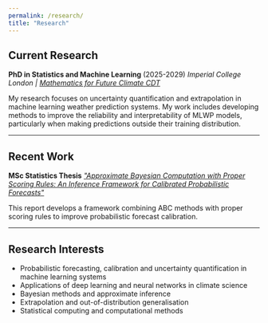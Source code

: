 ```yaml
---
permalink: /research/
title: "Research"
---
```


## Current Research

**PhD in Statistics and Machine Learning** (2025-2029)
*Imperial College London | [Mathematics for Future Climate CDT](https://www.mfccdt.ac.uk/)*

My research focuses on uncertainty quantification and extrapolation in machine learning weather prediction systems. My work includes developing methods to improve the reliability and interpretability of MLWP models, particularly when making predictions outside their training distribution.

---

## Recent Work

**MSc Statistics Thesis**
[*"Approximate Bayesian Computation with Proper Scoring Rules: An Inference Framework for Calibrated Probabilistic Forecasts"*](/MSc_Thesis.pdf/)

This report develops a framework combining ABC methods with proper scoring rules to improve probabilistic forecast calibration.

---

## Research Interests

- Probabilistic forecasting, calibration and uncertainty quantification in machine learning systems
- Applications of deep learning and neural networks in climate science
- Bayesian methods and approximate inference
- Extrapolation and out-of-distribution generalisation
- Statistical computing and computational methods
